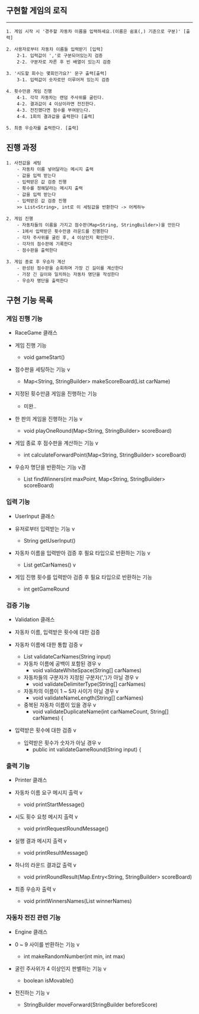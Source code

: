 ## 구현할 게임의 로직
----

```
1. 게임 시작 시 '경주할 자동차 이름을 입력하세요.(이름은 쉼표(,) 기준으로 구분)' [출력]

2. 사용자로부터 자동차 이름들 입력받기 [입력]
    2-1. 입력값이 ','로 구분되어있는지 검증
    2-2. 구분자로 자른 후 빈 배열이 있는지 검증
    
3. '시도할 회수는 몇회인가요?' 문구 출력[출력]
    3-1. 입력값이 숫자로만 이루어져 있는지 검증
    
4. 횟수만큼 게임 진행
    4-1. 각각 자동차는 랜덤 주사위를 굴린다.
    4-2. 결과값이 4 이상이라면 전진한다.
    4-3. 전진했다면 점수를 부여받는다.
    4-4. 1회의 결과값을 출력한다 [출력]

5. 최종 우승자를 출력한다. [출력]
```

## 진행 과정

```
1. 사전값을 세팅
    - 자동차 이름 넣어달라는 메시지 출력
    - 값을 입력 받는다
    - 입력받은 값 검증 진행
    - 횟수를 정해달라는 메시지 출력
    - 값을 입력 받는다
    - 입력받은 값 검증 진행
    >> List<String>, int로 이 세팅값을 반환한다 -> 어케하누

2. 게임 진행
    - 자동차들의 이름을 가지고 점수판(Map<String, StringBuilder>)을 만든다
    - 1에서 입력받은 횟수만큼 라운드를 진행한다 
    - 각자 주사위를 굴린 후, 4 이상인지 확인한다.
    - 각자의 점수판에 기록한다
    - 점수판을 출력한다
  
3. 게임 종료 후 우승자 계산
    - 완성된 점수판을 순회하며 가장 긴 길이를 계산한다
    - 가장 긴 길이와 일치하는 자동차 명단을 작성한다
    - 우승자 명단을 출력한다
```

## 구현 기능 목록

### 게임 진행 기능

- RaceGame 클래스

- 게임 진행 기능
    - void gameStart()
- 점수판을 세팅하는 기능 v
    - Map<String, StringBuilder> makeScoreBoard(List<String> carName)
- 지정된 횟수만큼 게임을 진행하는 기능
    - 미완..
- 한 판의 게임을 진행하는 기능 v
    - void playOneRound(Map<String, StringBuilder> scoreBoard)
- 게임 종료 후 점수판을 계산하는 기능 v
    - int calculateForwardPoint(Map<String, StringBuilder> scoreBoard)
- 우승자 명단을 반환하는 기능 v경
    - List<String> findWinners(int maxPoint, Map<String, StringBuilder> scoreBoard)

### 입력 기능

- UserInput 클래스

- 유저로부터 입력받는 기능 v
    - String getUserInput()
- 자동차 이름을 입력받아 검증 후 필요 타입으로 반환하는 기능 v
    - List<String> getCarNames() v
- 게임 진행 횟수를 입력받아 검증 후 필요 타입으로 반환하는 기능
    - int getGameRound

### 검증 기능

- Validation 클래스

- 자동차 이름, 입력받은 횟수에 대한 검증

- 자동차 이름에 대한 통합 검증 v
    - List<String> validateCarNames(String input)
    - 자동차 이름에 공백이 포함된 경우 v
        - void validateWhiteSpace(String[] carNames)
    - 자동차들의 구분자가 지정된 구분자(',')가 아닐 경우 v
        - void validateDelimiterType(String[] carNames)
    - 자동차의 이름이 1 ~ 5자 사이가 아닐 경우 v
        - void validateNameLength(String[] carNames)
    - 중복된 자동차 이름이 있을 경우 v
        - void validateDuplicateName(int carNameCount, String[] carNames) {
- 입력받은 횟수에 대한 검증 v
    - 입력받은 횟수가 숫자가 아닐 경우 v
        - public int validateGameRound(String input) {

### 출력 기능

- Printer 클래스

- 자동차 이름 요구 메시지 출력 v
    - void printStartMessage()
- 시도 횟수 요청 메시지 출력 v
    - void printRequestRoundMessage()
- 실행 결과 메시지 출력 v
    - void printResultMessage()
- 하나의 라운드 결과값 출력 v
    - void printRoundResult(Map.Entry<String, StringBuilder> scoreBoard)
- 최종 우승자 출력 v
    - void printWinnersNames(List<String> winnerNames)

### 자동차 전진 관련 기능

- Engine 클래스

- 0 ~ 9 사이를 반환하는 기능 v
    - int makeRandomNumber(int min, int max)
- 굴린 주사위가 4 이상인지 판별하는 기능 v
    - boolean isMovable()
- 전진하는 기능 v
    - StringBuilder moveForward(StringBuilder beforeScore)